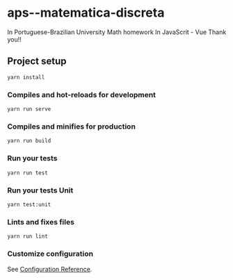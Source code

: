 # aps--matematica-discreta
In Portuguese-Brazilian
University Math homework
In JavaScrit - Vue
Thank you!!

## Project setup
```
yarn install
```

### Compiles and hot-reloads for development
```
yarn run serve
```

### Compiles and minifies for production
```
yarn run build
```

### Run your tests
```
yarn run test
```

### Run your tests Unit
```
yarn test:unit
```

### Lints and fixes files
```
yarn run lint
```

### Customize configuration
See [Configuration Reference](https://cli.vuejs.org/config/).
